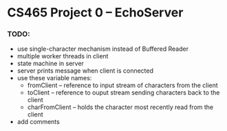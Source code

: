 # CS465 Project 0 – EchoServer
### TODO: 
* use single-character mechanism instead of Buffered Reader
* multiple worker threads in client
* state machine in server
* server prints message when client is connected
* use these variable names:
  * fromClient – reference to input stream of characters from the client
  * toClient – reference to ouput stream sending characters back to the client
  * charFromClient – holds the character most recently read from the client
* add comments
